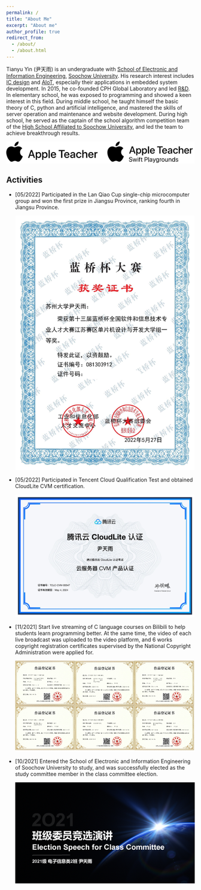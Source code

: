 ```yaml
---
permalink: /
title: "About Me"
excerpt: "About me"
author_profile: true
redirect_from: 
  - /about/
  - /about.html
---
```


Tianyu Yin (尹天雨) is an undergraduate with [School of Electronic and Information Engineering](http://dzxx.suda.edu.cn/), [Soochow University](https://www.suda.edu.cn/). His research interest includes [IC design](https://en.wikipedia.org/wiki/Integrated_circuit_design#:~:text=Integrated%20circuit%20design%2C%20or%20IC,design%20integrated%20circuits%2C%20or%20ICs.) and [AIoT](https://en.wikipedia.org/wiki/Artificial_intelligence_of_things), especially their applications in embedded system development. In 2015, he co-founded CPH Global Laboratory and led [R&D](https://en.wikipedia.org/wiki/Research_and_development). In elementary school, he was exposed to programming and showed a keen interest in this field. During middle school, he taught himself the basic theory of C, python and artificial intelligence, and mastered the skills of server operation and maintenance and website development. During high school, he served as the captain of the school algorithm competition team of the [High School Affiliated to Soochow University](https://szsdfz.sipedu.org/), and led the team to achieve breakthrough results.

![About Me](/images/About.png)

## Activities

+ [05/2022] Participated in the Lan Qiao Cup single-chip microcomputer group and won the first prize in Jiangsu Province, ranking fourth in Jiangsu Province.

  <center><img src="/images/lanqiao.jpg" alt="Lan Qiao"></center>

+ [05/2022] Participated in Tencent Cloud Qualification Test and obtained CloudLite CVM certification.

  <center><img src="/images/CloudLite.jpg" alt="CloudLite"></center>

+ [11/2021] Start live streaming of C language courses on Bilibili to help students learn programming better. At the same time, the video of each live broadcast was uploaded to the video platform, and 6 works copyright registration certificates supervised by the National Copyright Administration were applied for.

  <center><img src="/images/Copyright.png" alt="Copyright Certificates"></center>

+ [10/2021] Entered the School of Electronic and Information Engineering of Soochow University to study, and was successfully elected as the study committee member in the class committee election.

  <center><img src="/images/PPT.png" alt="Class Committee Election" ></center>

